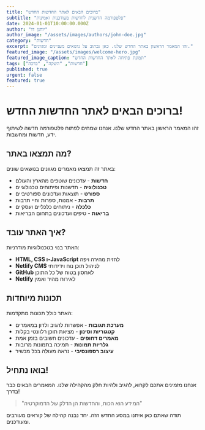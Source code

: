 ```yaml
---
title: "ברוכים הבאים לאתר החדשות החדש"
subtitle: "פלטפורמה חדשנית לחדשות מעודכנות ואמינות"
date: 2024-01-01T10:00:00.000Z
author: "יוחנן דו"
author_image: "/assets/images/authors/john-doe.jpg"
category: "חדשות"
excerpt: "זהו המאמר הראשון באתר החדש שלנו. כאן נכתוב על נושאים מעניינים ומגוונים."
featured_image: "/assets/images/welcome-hero.jpg"
featured_image_caption: "תמונת פתיחה לאתר החדשות החדש"
tags: ["חדשות", "השקה", "ברכה"]
published: true
urgent: false
featured: true
---
```


# ברוכים הבאים לאתר החדשות החדש!

זהו המאמר הראשון באתר החדש שלנו. אנחנו שמחים לפתוח פלטפורמה חדשה לשיתוף ידע, חדשות ומחשבות.

## מה תמצאו באתר?

באתר זה תמצאו מאמרים מגוונים בנושאים שונים:

- **חדשות** - עדכונים שוטפים מהארץ והעולם
- **טכנולוגיה** - חדשנות ופיתוחים טכנולוגיים
- **ספורט** - תוצאות ועדכונים ספורטיביים
- **תרבות** - אמנות, ספרות וחיי תרבות
- **כלכלה** - ניתוחים כלכליים ועסקיים
- **בריאות** - טיפים ועדכונים בתחום הבריאות

## איך האתר עובד?

האתר בנוי בטכנולוגיות מודרניות:

- **HTML, CSS ו-JavaScript** לחזית מהירה ויפה
- **Netlify CMS** לניהול תוכן נוח וידידותי
- **GitHub** לאחסון בטוח של כל התוכן
- **Netlify** לאירוח מהיר ואמין

## תכונות מיוחדות

האתר כולל תכונות מתקדמות:

- **מערכת תגובות** - אפשרות להגיב ולדון במאמרים
- **קטגוריות וסינון** - מציאת תוכן רלוונטי בקלות
- **מאמרים דחופים** - עדכונים חשובים בזמן אמת
- **גלריות תמונות** - תמיכה בתמונות מרובות
- **עיצוב רספונסיבי** - נראה מעולה בכל מכשיר

## בואו נתחיל!

אנחנו מזמינים אתכם לקרוא, להגיב ולהיות חלק מהקהילה שלנו. המאמרים הבאים כבר בדרך!

> "המידע הוא הכוח, והחדשות הן הדלק של הדמוקרטיה"

תודה שאתם כאן איתנו במסע החדש הזה. יחד נבנה קהילה של קוראים מעורבים ומעודכנים. 